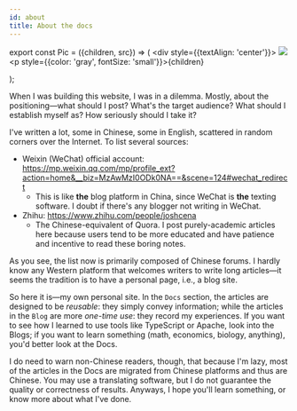 ```yaml
---
id: about
title: About the docs
---
```


export const Pic = ({children, src}) => (
    <div style={{textAlign: 'center'}}>
        <img src={src} />
        <p style={{color: 'gray', fontSize: 'small'}}>{children}</p>
    </div>);

When I was building this website, I was in a dilemma. Mostly, about the positioning—what should I post? What's the target audience? What should I establish myself as? How seriously should I take it?

I've written a lot, some in Chinese, some in English, scattered in random corners over the Internet. To list several sources:

- Weixin (WeChat) official account: https://mp.weixin.qq.com/mp/profile_ext?action=home&__biz=MzAwMzI0ODk0NA==&scene=124#wechat_redirect
  - This is like **the** blog platform in China, since WeChat is **the** texting software. I doubt if there's any blogger not writing in WeChat.
- Zhihu: https://www.zhihu.com/people/joshcena
  - The Chinese-equivalent of Quora. I post purely-academic articles here because users tend to be more educated and have patience and incentive to read these boring notes.

As you see, the list now is primarily composed of Chinese forums. I hardly know any Western platform that welcomes writers to write long articles—it seems the tradition is to have a personal page, i.e., a blog site.

So here it is—my own personal site. In the `Docs` section, the articles are designed to be *reusable*: they simply convey information; while the articles in the `Blog` are more *one-time use*: they record my experiences. If you want to see how I learned to use tools like TypeScript or Apache, look into the Blogs; if you want to learn something (math, economics, biology, anything), you'd better look at the Docs.

I do need to warn non-Chinese readers, though, that because I'm lazy, most of the articles in the Docs are migrated from Chinese platforms and thus are Chinese. You may use a translating software, but I do not guarantee the quality or correctness of results. Anyways, I hope you'll learn something, or know more about what I've done.

